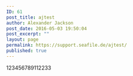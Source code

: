 ```yaml
---
ID: 61
post_title: ajtest
author: Alexander Jackson
post_date: 2016-05-03 19:50:04
post_excerpt: ""
layout: page
permalink: https://support.seafile.de/ajtest/
published: true
---
```

123456789112233